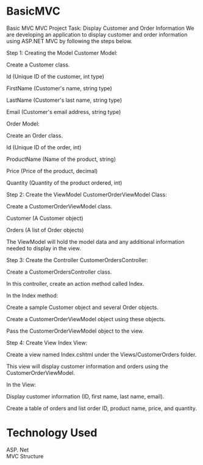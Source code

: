 # BasicMVC

Basic MVC
MVC Project
Task: Display Customer and Order Information
We are developing an application to display customer and order information using ASP.NET MVC by following the steps below.

Step 1: Creating the Model
Customer Model:

Create a Customer class.

Id (Unique ID of the customer, int type)

FirstName (Customer's name, string type)

LastName (Customer's last name, string type)

Email (Customer's email address, string type)

Order Model:

Create an Order class.

Id (Unique ID of the order, int)

ProductName (Name of the product, string)

Price (Price of the product, decimal)

Quantity (Quantity of the product ordered, int)

Step 2: Create the ViewModel
CustomerOrderViewModel Class:

Create a CustomerOrderViewModel class.

Customer (A Customer object)

Orders (A list of Order objects)

The ViewModel will hold the model data and any additional information needed to display in the view.

Step 3: Create the Controller
CustomerOrdersController:

Create a CustomerOrdersController class.

In this controller, create an action method called Index.

In the Index method:

Create a sample Customer object and several Order objects.

Create a CustomerOrderViewModel object using these objects.

Pass the CustomerOrderViewModel object to the view.

Step 4: Create View
Index View:

Create a view named Index.cshtml under the Views/CustomerOrders folder.

This view will display customer information and orders using the CustomerOrderViewModel.

In the View:

Display customer information (ID, first name, last name, email).

Create a table of orders and list order ID, product name, price, and quantity.

# Technology Used
ASP. Net
<br>
MVC Structure 
